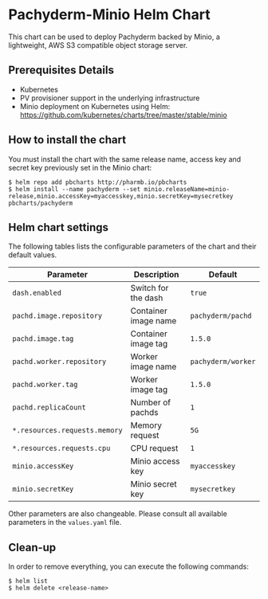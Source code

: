 Pachyderm-Minio Helm Chart
====================

This chart can be used to deploy Pachyderm backed by Minio, a lightweight, AWS S3 compatible object storage server.

Prerequisites Details
---------------------

-	Kubernetes
-   PV provisioner support in the underlying infrastructure
-   Minio deployment on Kubernetes using Helm: https://github.com/kubernetes/charts/tree/master/stable/minio

How to install the chart
--------------------

You must install the chart with the same release name, access key and secret key previously set in the Minio chart:

```console
$ helm repo add pbcharts http://pharmb.io/pbcharts
$ helm install --name pachyderm --set minio.releaseName=minio-release,minio.accessKey=myaccesskey,minio.secretKey=mysecretkey pbcharts/pachyderm
```

Helm chart settings
-------------------

The following tables lists the configurable parameters of the chart and their default values.

| Parameter                    | Description           | Default           |
|------------------------------|-----------------------|-------------------|
| `dash.enabled`               | Switch for the dash   | `true`            |
| `pachd.image.repository`     | Container image name  | `pachyderm/pachd` |
| `pachd.image.tag`            | Container image tag   | `1.5.0`           |
| `pachd.worker.repository`    | Worker image name     | `pachyderm/worker`|
| `pachd.worker.tag`           | Worker image tag      | `1.5.0`           |
| `pachd.replicaCount`         | Number of pachds      | `1`               |
| `*.resources.requests.memory`| Memory request        | `5G`              |
| `*.resources.requests.cpu`   | CPU request           | `1`               |
| `minio.accessKey`            | Minio access key      | `myaccesskey`     |
| `minio.secretKey`            | Minio secret key      | `mysecretkey`     |


Other parameters are also changeable. Please consult all available parameters in the `values.yaml` file.

Clean-up
-------

In order to remove everything, you can execute the following commands:

```console
$ helm list
$ helm delete <release-name>
```
